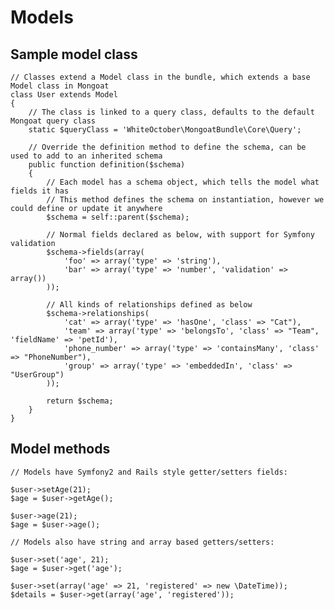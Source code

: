 # Models

## Sample model class

    // Classes extend a Model class in the bundle, which extends a base Model class in Mongoat
    class User extends Model
    {
        // The class is linked to a query class, defaults to the default Mongoat query class
        static $queryClass = 'WhiteOctober\MongoatBundle\Core\Query';

        // Override the definition method to define the schema, can be used to add to an inherited schema
        public function definition($schema)
        {
            // Each model has a schema object, which tells the model what fields it has
            // This method defines the schema on instantiation, however we could define or update it anywhere
            $schema = self::parent($schema);

            // Normal fields declared as below, with support for Symfony validation
            $schema->fields(array(
                'foo' => array('type' => 'string'),
                'bar' => array('type' => 'number', 'validation' => array())
            ));

            // All kinds of relationships defined as below
            $schema->relationships(
                'cat' => array('type' => 'hasOne', 'class' => "Cat"),
                'team' => array('type' => 'belongsTo', 'class' => "Team", 'fieldName' => 'petId'),
                'phone_number' => array('type' => 'containsMany', 'class' => "PhoneNumber"),
                'group' => array('type' => 'embeddedIn', 'class' => "UserGroup")
            ));

            return $schema;
        }
    }


## Model methods

    // Models have Symfony2 and Rails style getter/setters fields:

    $user->setAge(21);
    $age = $user->getAge();

    $user->age(21);
    $age = $user->age();

    // Models also have string and array based getters/setters:

    $user->set('age', 21);
    $age = $user->get('age');

    $user->set(array('age' => 21, 'registered' => new \DateTime));
    $details = $user->get(array('age', 'registered'));
